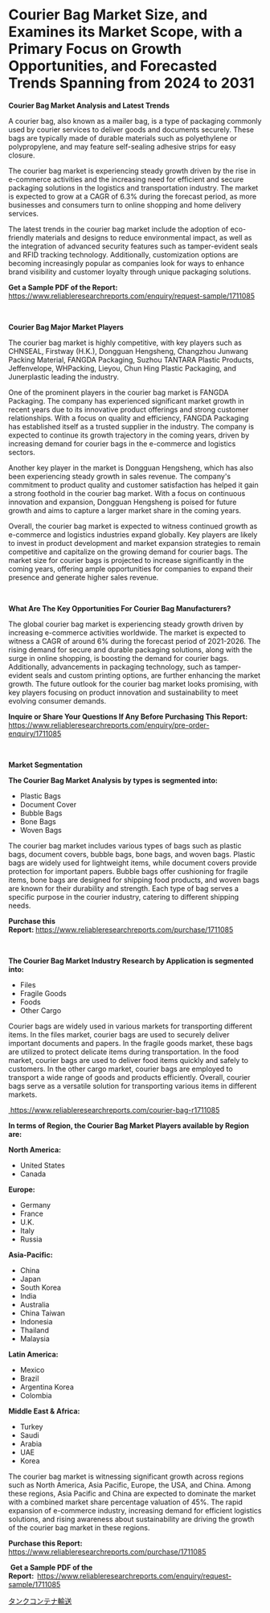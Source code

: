 <p><h1>Courier Bag Market Size, and Examines its Market Scope, with a Primary Focus on Growth Opportunities, and Forecasted Trends Spanning from 2024 to 2031</h1></p><p><strong>Courier Bag Market Analysis and Latest Trends</strong></p>
<p><p>A courier bag, also known as a mailer bag, is a type of packaging commonly used by courier services to deliver goods and documents securely. These bags are typically made of durable materials such as polyethylene or polypropylene, and may feature self-sealing adhesive strips for easy closure.</p><p>The courier bag market is experiencing steady growth driven by the rise in e-commerce activities and the increasing need for efficient and secure packaging solutions in the logistics and transportation industry. The market is expected to grow at a CAGR of 6.3% during the forecast period, as more businesses and consumers turn to online shopping and home delivery services.</p><p>The latest trends in the courier bag market include the adoption of eco-friendly materials and designs to reduce environmental impact, as well as the integration of advanced security features such as tamper-evident seals and RFID tracking technology. Additionally, customization options are becoming increasingly popular as companies look for ways to enhance brand visibility and customer loyalty through unique packaging solutions.</p></p>
<p><strong>Get a Sample PDF of the Report:&nbsp;</strong> <a href="https://www.reliableresearchreports.com/enquiry/request-sample/1711085">https://www.reliableresearchreports.com/enquiry/request-sample/1711085</a></p>
<p>&nbsp;</p>
<p><strong>Courier Bag Major Market Players</strong></p>
<p><p>The courier bag market is highly competitive, with key players such as CHNSEAL, Firstway (H.K.), Dongguan Hengsheng, Changzhou Junwang Packing Material, FANGDA Packaging, Suzhou TANTARA Plastic Products, Jeffenvelope, WHPacking, Lieyou, Chun Hing Plastic Packaging, and Junerplastic leading the industry.</p><p>One of the prominent players in the courier bag market is FANGDA Packaging. The company has experienced significant market growth in recent years due to its innovative product offerings and strong customer relationships. With a focus on quality and efficiency, FANGDA Packaging has established itself as a trusted supplier in the industry. The company is expected to continue its growth trajectory in the coming years, driven by increasing demand for courier bags in the e-commerce and logistics sectors.</p><p>Another key player in the market is Dongguan Hengsheng, which has also been experiencing steady growth in sales revenue. The company's commitment to product quality and customer satisfaction has helped it gain a strong foothold in the courier bag market. With a focus on continuous innovation and expansion, Dongguan Hengsheng is poised for future growth and aims to capture a larger market share in the coming years.</p><p>Overall, the courier bag market is expected to witness continued growth as e-commerce and logistics industries expand globally. Key players are likely to invest in product development and market expansion strategies to remain competitive and capitalize on the growing demand for courier bags. The market size for courier bags is projected to increase significantly in the coming years, offering ample opportunities for companies to expand their presence and generate higher sales revenue.</p></p>
<p>&nbsp;</p>
<p><strong>What Are The Key Opportunities For Courier Bag Manufacturers?</strong></p>
<p><p>The global courier bag market is experiencing steady growth driven by increasing e-commerce activities worldwide. The market is expected to witness a CAGR of around 6% during the forecast period of 2021-2026. The rising demand for secure and durable packaging solutions, along with the surge in online shopping, is boosting the demand for courier bags. Additionally, advancements in packaging technology, such as tamper-evident seals and custom printing options, are further enhancing the market growth. The future outlook for the courier bag market looks promising, with key players focusing on product innovation and sustainability to meet evolving consumer demands.</p></p>
<p><strong>Inquire or Share Your Questions If Any Before Purchasing This Report:</strong> <a href="https://www.reliableresearchreports.com/enquiry/pre-order-enquiry/1711085">https://www.reliableresearchreports.com/enquiry/pre-order-enquiry/1711085</a></p>
<p>&nbsp;</p>
<p><strong>Market Segmentation</strong></p>
<p><strong>The Courier Bag Market Analysis by types is segmented into:</strong></p>
<p><ul><li>Plastic Bags</li><li>Document Cover</li><li>Bubble Bags</li><li>Bone Bags</li><li>Woven Bags</li></ul></p>
<p><p>The courier bag market includes various types of bags such as plastic bags, document covers, bubble bags, bone bags, and woven bags. Plastic bags are widely used for lightweight items, while document covers provide protection for important papers. Bubble bags offer cushioning for fragile items, bone bags are designed for shipping food products, and woven bags are known for their durability and strength. Each type of bag serves a specific purpose in the courier industry, catering to different shipping needs.</p></p>
<p><strong>Purchase this Report:&nbsp;</strong><a href="https://www.reliableresearchreports.com/purchase/1711085">https://www.reliableresearchreports.com/purchase/1711085</a></p>
<p>&nbsp;</p>
<p><strong>The Courier Bag Market Industry Research by Application is segmented into:</strong></p>
<p><ul><li>Files</li><li>Fragile Goods</li><li>Foods</li><li>Other Cargo</li></ul></p>
<p><p>Courier bags are widely used in various markets for transporting different items. In the files market, courier bags are used to securely deliver important documents and papers. In the fragile goods market, these bags are utilized to protect delicate items during transportation. In the food market, courier bags are used to deliver food items quickly and safely to customers. In the other cargo market, courier bags are employed to transport a wide range of goods and products efficiently. Overall, courier bags serve as a versatile solution for transporting various items in different markets.</p></p>
<p><a href="https://www.reliableresearchreports.com/courier-bag-r1711085">&nbsp;https://www.reliableresearchreports.com/courier-bag-r1711085</a></p>
<p><strong>In terms of Region, the Courier Bag Market Players available by Region are:</strong></p>
<p>
    <p> <strong> North America: </strong>
        <ul>
            <li>United States</li>
            <li>Canada</li>
        </ul>
        </p> 
    <p> <strong> Europe: </strong>
        <ul>
            <li>Germany</li>
            <li>France</li>
            <li>U.K.</li>
            <li>Italy</li>
            <li>Russia</li>
        </ul>
        </p> 
    <p> <strong> Asia-Pacific: </strong>
        <ul>
            <li>China</li>
            <li>Japan</li>
            <li>South Korea</li>
            <li>India</li>
            <li>Australia</li>
            <li>China Taiwan</li>
            <li>Indonesia</li>
            <li>Thailand</li>
            <li>Malaysia</li>
        </ul>
        </p> 
    <p> <strong> Latin America: </strong>
        <ul>
            <li>Mexico</li>
            <li>Brazil</li>
            <li>Argentina Korea</li>
            <li>Colombia</li>
        </ul>
        </p> 
    <p> <strong> Middle East & Africa: </strong>
        <ul>
            <li>Turkey</li>
            <li>Saudi</li>
            <li>Arabia</li>
            <li>UAE</li>
            <li>Korea</li>
        </ul>
    </p>
    </p>
<p><p>The courier bag market is witnessing significant growth across regions such as North America, Asia Pacific, Europe, the USA, and China. Among these regions, Asia Pacific and China are expected to dominate the market with a combined market share percentage valuation of 45%. The rapid expansion of e-commerce industry, increasing demand for efficient logistics solutions, and rising awareness about sustainability are driving the growth of the courier bag market in these regions.</p></p>
<p><strong>Purchase this Report: </strong><a href="https://www.reliableresearchreports.com/purchase/1711085">https://www.reliableresearchreports.com/purchase/1711085</a></p>
<p>&nbsp;<strong>Get a Sample PDF of the Report:&nbsp;&nbsp;</strong><a href="https://www.reliableresearchreports.com/enquiry/request-sample/1711085">https://www.reliableresearchreports.com/enquiry/request-sample/1711085</a></p>
<p><strong></strong></p>
<p><p><a href="https://github.com/ycmtqqhvk3273/Market-Research-Report-List-3/blob/main/2018469184984.md">タンクコンテナ輸送</a></p></p>